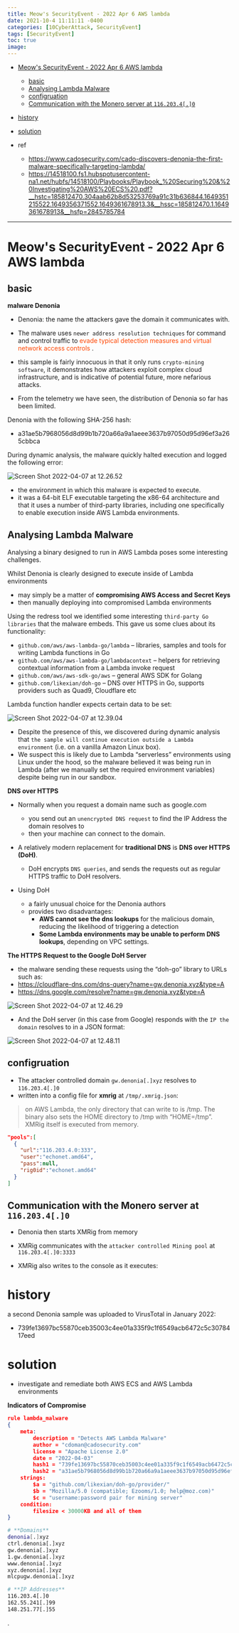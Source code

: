 ```yaml
---
title: Meow's SecurityEvent - 2022 Apr 6 AWS lambda
date: 2021-10-4 11:11:11 -0400
categories: [10CyberAttack, SecurityEvent]
tags: [SecurityEvent]
toc: true
image:
---
```


- [Meow's SecurityEvent - 2022 Apr 6 AWS lambda](#meows-securityevent---2022-apr-6-aws-lambda)
  - [basic](#basic)
  - [Analysing Lambda Malware](#analysing-lambda-malware)
  - [configruation](#configruation)
  - [Communication with the Monero server at `116.203.4[.]0`](#communication-with-the-monero-server-at-11620340)
- [history](#history)
- [solution](#solution)

- ref
  - https://www.cadosecurity.com/cado-discovers-denonia-the-first-malware-specifically-targeting-lambda/
  - https://14518100.fs1.hubspotusercontent-na1.net/hubfs/14518100/Playbooks/Playbook_%20Securing%20&%20Investigating%20AWS%20ECS%20.pdf?__hstc=185812470.304aab62b8d53253769a91c31b636844.1649351215522.1649356371552.1649361678913.3&__hssc=185812470.1.1649361678913&__hsfp=2845785784

---

# Meow's SecurityEvent - 2022 Apr 6 AWS lambda


## basic

**malware Denonia**
- Denonia: the name the attackers gave the domain it communicates with.

- The malware uses `newer address resolution techniques` for command and control traffic to <font color=OrangeRed> evade typical detection measures and virtual network access controls </font>.

- this sample is fairly innocuous in that it only runs `crypto-mining software`, it demonstrates how attackers exploit complex cloud infrastructure, and is indicative of potential future, more nefarious attacks.

- From the telemetry we have seen, the distribution of Denonia so far has been limited.

Denonia with the following SHA-256 hash:
- a31ae5b7968056d8d99b1b720a66a9a1aeee3637b97050d95d96ef3a265cbbca


During dynamic analysis, the malware quickly halted execution and logged the following error:

![Screen Shot 2022-04-07 at 12.26.52](https://i.imgur.com/WpdxJz9.png)

- the environment in which this malware is expected to execute.
- it was a 64-bit ELF executable targeting the x86-64 architecture and that it uses a number of third-party libraries, including one specifically to enable execution inside AWS Lambda environments.





## Analysing Lambda Malware

Analysing a binary designed to run in AWS Lambda poses some interesting challenges.

Whilst Denonia is clearly designed to execute inside of Lambda environments
- may simply be a matter of **compromising AWS Access and Secret Keys**
- then manually deploying into compromised Lambda environments


Using the redress tool we identified some interesting `third-party Go libraries` that the malware embeds. This gave us some clues about its functionality:

- `github.com/aws/aws-lambda-go/lambda` – libraries, samples and tools for writing Lambda functions in Go
- `github.com/aws/aws-lambda-go/lambdacontext` – helpers for retrieving contextual information from a Lambda invoke request
- `github.com/aws/aws-sdk-go/aws` – general AWS SDK for Golang
- `github.com/likexian/doh-go` – DNS over HTTPS in Go, supports providers such as Quad9, Cloudflare etc



Lambda function handler expects certain data to be set:

![Screen Shot 2022-04-07 at 12.39.04](https://i.imgur.com/LKE1t1q.png)


- Despite the presence of this, we discovered during dynamic analysis that `the sample will continue execution outside a Lambda environment` (i.e. on a vanilla Amazon Linux box).
- We suspect this is likely due to Lambda “serverless” environments using Linux under the hood, so the malware believed it was being run in Lambda (after we manually set the required environment variables) despite being run in our sandbox.


**DNS over HTTPS**

- Normally when you request a domain name such as google.com
  - you send out an `unencrypted DNS request` to find the IP Address the domain resolves to
  - then your machine can connect to the domain.
- A relatively modern replacement for **traditional DNS** is **DNS over HTTPS (DoH)**.
  - DoH encrypts `DNS queries`, and sends the requests out as regular HTTPS traffic to DoH resolvers.

- Using DoH
  - a fairly unusual choice for the Denonia authors
  - provides two disadvantages:
    - **AWS cannot see the dns lookups** for the malicious domain, reducing the likelihood of triggering a detection
    - **Some Lambda environments may be unable to perform DNS lookups**, depending on VPC settings.



**The HTTPS Request to the Google DoH Server**
- the malware sending these requests using the “doh-go” library to URLs such as:
- https://cloudflare-dns.com/dns-query?name=gw.denonia.xyz&type=A
- https://dns.google.com/resolve?name=gw.denonia.xyz&type=A


![Screen Shot 2022-04-07 at 12.46.29](https://i.imgur.com/FDwmFTN.png)

- And the DoH server (in this case from Google) responds with the `IP the domain` resolves to in a JSON format:

![Screen Shot 2022-04-07 at 12.48.11](https://i.imgur.com/pxmLYlP.png)



## configruation

- The attacker controlled domain `gw.denonia[.]xyz` resolves to `116.203.4[.]0`
- written into a config file for **xmrig** at `/tmp/.xmrig.json`:

> on AWS Lambda, the only directory that can write to is /tmp.
> The binary also sets the HOME directory to /tmp with “HOME=/tmp”.
> XMRig itself is executed from memory.



```json
"pools":[
  {
    "url":"116.203.4.0:333",
    "user":"echonet.amd64",
    "pass":null,
    "rig0id":"echonet.amd64"
  }
]
```




## Communication with the Monero server at `116.203.4[.]0`

- Denonia then starts XMRig from memory
- XMRig communicates with the `attacker controlled Mining pool` at `116.203.4[.]0:3333`

- XMRig also writes to the console as it executes:





# history


a second Denonia sample was uploaded to VirusTotal in January 2022:
- 739fe13697bc55870ceb35003c4ee01a335f9c1f6549acb6472c5c3078417eed




# solution


- investigate and remediate both AWS ECS and AWS Lambda environments


**Indicators of Compromise**

```json
rule lambda_malware
{
    meta:
        description = "Detects AWS Lambda Malware"
        author = "cdoman@cadosecurity.com"
        license = "Apache License 2.0"
        date = "2022-04-03"
        hash1 = "739fe13697bc55870ceb35003c4ee01a335f9c1f6549acb6472c5c3078417eed"
        hash2 = "a31ae5b7968056d8d99b1b720a66a9a1aeee3637b97050d95d96ef3a265cbbca"
    strings:
        $a = "github.com/likexian/doh-go/provider/"
        $b = "Mozilla/5.0 (compatible; Ezooms/1.0; help@moz.com)"
        $c = "username:password pair for mining server"
    condition:
        filesize < 30000KB and all of them
}

```


```bash
# **Domains**
denonia[.]xyz
ctrl.denonia[.]xyz
gw.denonia[.]xyz
1.gw.denonia[.]xyz
www.denonia[.]xyz
xyz.denonia[.]xyz
mlcpugw.denonia[.]xyz

# **IP Addresses**
116.203.4[.]0
162.55.241[.]99
148.251.77[.]55
```
















.
